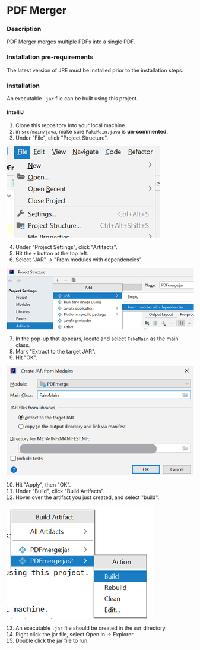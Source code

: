 # PDF Merger

### Description
PDF Merger merges multiple PDFs into a single PDF.

### Installation pre-requirements
The latest version of JRE must be installed prior to the installation steps.

### Installation
An executable `.jar` file can be built using this project.

#### IntelliJ
1. Clone this repository into your local machine.
2. in `src/main/java`, make sure `FakeMain.java` is **un-commented**.
3. Under "File", click "Project Structure".

![img.png](img.png)

4. Under "Project Settings", click "Artifacts".
5. Hit the `+` button at the top left.
6. Select "JAR" -> "From modules with dependencies".

![img_3.png](img_3.png)

7. In the pop-up that appears, locate and select `FakeMain` as the main class.
8. Mark "Extract to the target JAR".
9. Hit "OK".

![img_1.png](img_1.png)

10. Hit "Apply", then "OK".
11. Under "Build", click "Build Artifacts".
12. Hover over the artifact you just created, and select "build".

![img_2.png](img_2.png)

13. An executable `.jar` file should be created in the `out` directory.
14. Right click the jar file, select Open In -> Explorer.
15. Double click the jar file to run.
